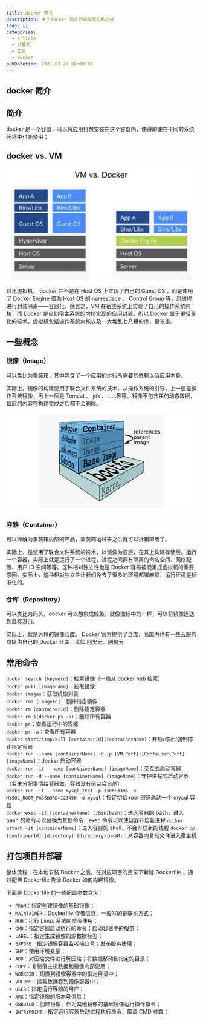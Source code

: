 ```yaml
---
title: docker 简介
description: 关于docker 简介的详细笔记和总结
tags: []
categories:
  - article
  - 计算机
  - 工具
  - docker
pubDatetime: 2021-03-27 00:00:00
---
```


## docker 简介

## 简介

docker 是一个容器，可以将应用打包安装在这个容器内，使得即使在不同的系统环境中也能使用；

## docker vs. VM

![picture 1](../../../../../assets/images/a501dbf474a0f9f65bd80babb718fb91427ad5dd82022ae4da670d4e9b55c0f5.png)

对比虚拟机， docker 并不是在 Host OS 上实现了自己的 Guest OS ，而是使用了 Docker Engine 借助 Host OS 的 namespace 、 Control Group 等，对进程进行封装隔离——容器化。换言之，VM 在宿主系统上实现了自己的操作系统内核，而 Docker 是借助宿主系统的内核实现的应用封装。所以 Docker 属于更轻量化的技术，虚拟机包括操作系统内核以及一大堆乱七八糟的库，更笨重。

## 一些概念

### 镜像（Image）

可以类比为集装箱，其中包含了一个应用的运行所需要的依赖以及应用本身。

实际上，镜像的构建使用了联合文件系统的技术，从操作系统的引导，上一层是操作系统镜像，再上一层是 Tomcat 、 jdk 、……等等。镜像不包含任何动态数据，每层的内容在构建完成之后都不会删除。

![picture 2](../../../../../assets/images/3582e10cecd9062825c1afc8464540228c16f3d461aa500be51077849b782187.png)

### 容器（Container）

可以理解为集装箱内部的产品，集装箱运过来之后就可以拆箱即用了。

实际上，是使用了联合文件系统的技术，以镜像为底层，在其上构建存储层。运行一个容器，实际上就是运行了一个进程，进程之间拥有隔离的命名空间、网络配置、用户 ID 空间等等。这种相对独立性也是 Docker 容易被混淆成虚拟机的重要原因。实际上，这种相对独立性让我们免去了很多的环境部署麻烦，运行环境是标准化的。

### 仓库（Repository）

可以类比为码头，docker 可以想象成鲸鱼，就像图标中的一样，可以将镜像运送到目标港口。

实际上，就是远程的镜像仓库。 Docker 官方提供了[仓库](https://hub.docker.com/)，而国内也有一些云服务商提供自己的 Docker 仓库，比如 [阿里云](https://account.aliyun.com/login/login.htm)、[网易云](https://c.163.com/hub#/m/home/)

## 常用命令

`docker search [keyword]`：检索镜像（一般从 docker hub 检索）  
`docker pull [imagename]`：拉取镜像  
`docker images`：获取镜像列表  
`docker rmi [imageId]`：删除指定镜像  
`docker rm [containerId]`：删除指定容器  
`docker rm $(docker ps -a)`：删除所有容器  
`docker ps`：查看运行中的容器  
`docker ps -a`：查看所有容器  
`docker start/stop/kill [containerId]|[containerName]`：开启/停止/强制停止指定容器  
`docker run --name [containerName] -d -p [VM-Port]:[Container-Port] [imageName]`：docker 启动容器  
`docker run -it --name [containerName] [imageName]`：交互式启动容器
`docker run -d --name [containerName] [imageName]`：守护进程式启动容器（若未分配事情给容器做，容器没有前台会自杀）  
`docker run -it --name mysql_test -p 3306:3306 -e MYSQL_ROOT_PASSWORD=123456 -d mysql`：指定初始 root 密码启动一个 mysql 容器  
`docker exec -it [containerName] [/bin/bash]`：进入容器的 bash，进入 bash 的命令可以替换为其他命令，exec 命令可以使容器开启新进程
`docker attach -it [containerName]`：进入容器的 shell，不会开启新的线程
`docker cp [containerId]:[directory] [directory-in-VM]`：从容器内复制文件进入宿主机

## 打包项目并部署

整体流程：在本地安装 Docker 之后，在对应项目的目录下新建 Dockerfile ，通过配置 Dockerfile 告诉 Docker 如何构建镜像。

下面是 Dockerfile 的一些配置参数含义：

- `FROM`：指定创建镜像的基础镜像；
- `MAINTAINER`：Dockerfile 作者信息，一般写的是联系方式；
- `RUN`：运行 Linux 系统的命令使用；
- `CMD`：指定容器启动执行的命令；启动容器中的服务；
- `LABEL`：指定生成镜像的源数据标签；
- `EXPOSE`：指定镜像容器监听端口号；发布服务使用；
- `ENV`：使用环境变量；
- `ADD`：对压缩文件进行解压缩；将数据移动到指定的目录；
- `COPY`：复制宿主机数据到镜像内部使用；
- `WORKDIR`：切换到镜像容器中的指定目录中；
- `VOLUME`：挂载数据卷到镜像容器中；
- `USER`：指定运行容器的用户；
- `ARG`：指定镜像的版本号信息；
- `ONBUILD`：创建镜像，作为其他镜像的基础镜像运行操作指令；
- `ENTRYPOINT`：指定运行容器启动过程执行命令，覆盖 CMD 参数；
